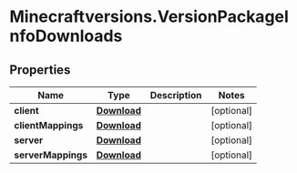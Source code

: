 # Minecraftversions.VersionPackageInfoDownloads

## Properties

Name | Type | Description | Notes
------------ | ------------- | ------------- | -------------
**client** | [**Download**](Download.md) |  | [optional] 
**clientMappings** | [**Download**](Download.md) |  | [optional] 
**server** | [**Download**](Download.md) |  | [optional] 
**serverMappings** | [**Download**](Download.md) |  | [optional] 


